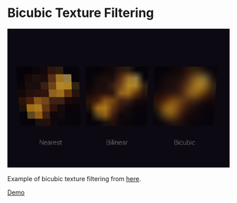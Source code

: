 # Bicubic Texture Filtering

![](./docs/image.png)

Example of bicubic texture filtering from [here](https://stackoverflow.com/questions/13501081/efficient-bicubic-filtering-code-in-glsl).

[Demo](https://gkjohnson.github.io/threejs-sandbox/bicubic-filtering/)

